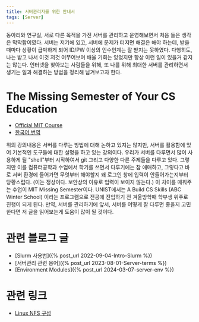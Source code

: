 ```yaml
---
title: 서버관리자를 위한 안내서
tags: [Server]
---
```


동아리와 연구실, 서로 다른 목적을 가진 서버를 관리하고 운영해보면서 처음 들은 생각은 막막함이였다. 서버는 저기에 있고, 서버에 문제가 터지면 해결은 해야 하는데, 받을때마다 상황이 급박하게 되어 ID/PW 이상의 인수인계는 잘 받지는 못하였다. 다행히도, 나는 받고 나서 이것 저것 여쭈어보며 배울 기회는 있었지만 항상 이런 일이 있을거 같지는 않는다. 인터넷을 찾아보는 사람들을 위해, 또 나를 위해 최대한 서버를 관리하면서 생기는 일과 해결하는 방법을 정리해 남겨보고자 한다. 

# The Missing Semester of Your CS Education

- [Official MIT Course](https://missing.csail.mit.edu/)
- [한국어 번역](https://missing-semester-kr.github.io/)

위의 강의내용은 서버를 다루는 방법에 대해 논하고 있지는 않지만, 서버를 활용함에 있어 기본적인 도구들에 대한 설명을 하고 있는 강의이다.
우리가 서버를 다루면서 많이 사용하게 될 "shell"부터 시작하여서 git 그리고 다양한 다른 주제들을 다루고 있다.
그렇지만 이를 컴퓨터공학과 수업에서 학기를 쓰면서 다루기에는 참 애매하고, 그렇다고 바로 서버 환경에 들어가면 무엇부터 해야할지 왜 로그인 창에 입력이 안들어가는지부터 당황스럽다. (이는 정상이다. 보안상의 이유로 입력이 보이지 않는다.)
이 차이를 매워주는 수업이 MIT Missing Semester이다. UNIST에서는 A Build CS Skills (ABC Winter School) 이라는 프로그램으로 전공에 진입하기 전 겨울방학때 학부생 위주로 진행이 되게 된다.
만약, 서버를 관리하기에 앞서, 서버를 어떻게 잘 다루면 좋을지 고민한다면 저 글을 읽어보는게 도움이 많이 될 것이다.

# 관련 블로그 글

- [Slurm 사용법]({% post_url 2022-09-04-Intro-Slurm %})
- [서버관리 관련 용어]({% post_url 2023-08-01-Server-terms %})
- [Environment Modules]({% post_url 2024-03-07-server-env %})

# 관련 링크

- [Linux NFS 구성](https://onecoin-life.com/87)